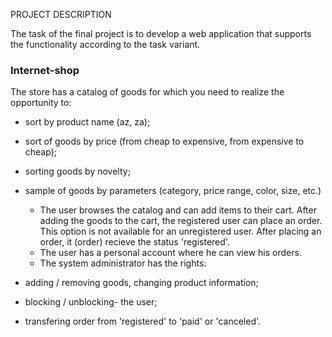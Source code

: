 PROJECT DESCRIPTION

The task of the final project is to develop a web application that supports the functionality according to the task variant.

### **Internet-shop**	

The store has a catalog of goods for which you need to realize the opportunity to:
- sort by product name (az, za);
- sort of goods by price (from cheap to expensive, from expensive to cheap);
- sorting goods by novelty;
- sample of goods by parameters (category, price range, color, size, etc.)

  - The user browses the catalog and can add items to their cart. After adding the goods to the cart, the registered user can place an order. This option is not available for an unregistered user. After placing an order, it (order) recieve the status 'registered'.
  - The user has a personal account where he can view his orders.
  - The system administrator has the rights:
- adding / removing goods, changing product information;
- blocking / unblocking- the user;
- transfering order from 'registered' to 'paid' or 'canceled'.
